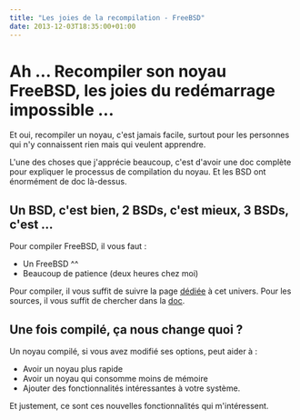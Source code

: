 ```yaml
---
title: "Les joies de la recompilation - FreeBSD"
date: 2013-12-03T18:35:00+01:00
---
```


# Ah ... Recompiler son noyau FreeBSD, les joies du redémarrage impossible ...

Et oui, recompiler un noyau, c'est jamais facile, surtout pour les personnes
qui n'y connaissent rien mais qui veulent apprendre.

L'une des choses que j'apprécie beaucoup, c'est d'avoir une doc complète pour
expliquer le processus de compilation du noyau. Et les BSD ont énormément de
doc là-dessus.

## Un BSD, c'est bien, 2 BSDs, c'est mieux, 3 BSDs, c'est ...

Pour compiler FreeBSD, il vous faut :

* Un FreeBSD ^^
* Beaucoup de patience (deux heures chez moi)


Pour compiler, il vous suffit de suivre la page
[dédiée](http://www.freebsd.org/doc/en/books/handbook/makeworld.html) à cet
univers. Pour les sources, il vous suffit de chercher dans la
[doc](http://www.freebsd.org/doc/en_US.ISO8859-1/books/handbook/updating-upgrading.html).

## Une fois compilé, ça nous change quoi ?

Un noyau compilé, si vous avez modifié ses options, peut aider à :

* Avoir un noyau plus rapide
* Avoir un noyau qui consomme moins de mémoire
* Ajouter des fonctionnalités intéressantes à votre système.


Et justement, ce sont ces nouvelles fonctionnalités qui m'intéressent.
